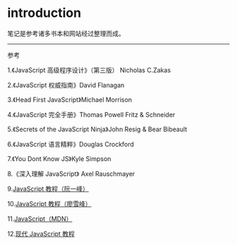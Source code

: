 # introduction

笔记是参考诸多书本和网站经过整理而成。

---

参考

1.《JavaScript 高级程序设计》（第三版） Nicholas C.Zakas

2.《JavaScript 权威指南》David Flanagan

3.《Head First JavaScript》Michael Morrison

4.《JavaScript 完全手册》Thomas Powell Fritz & Schneider

5.《Secrets of the JavaScript Ninja》John Resig & Bear Bibeault

6.《JavaScript 语言精粹》Douglas Crockford

7.《You Dont Know JS》Kyle Simpson

8.《深入理解 JavaScript》 Axel Rauschmayer

9.[JavaScript 教程（阮一峰）](https://wangdoc.com/javascript/index.html)

10.[JavaScript 教程（廖雪峰）](https://www.liaoxuefeng.com/wiki/001434446689867b27157e896e74d51a89c25cc8b43bdb3000)

11.[JavaScript（MDN）](https://developer.mozilla.org/zh-CN/docs/Web/JavaScript)

12.[现代 JavaScript 教程](https://zh.javascript.info/)
